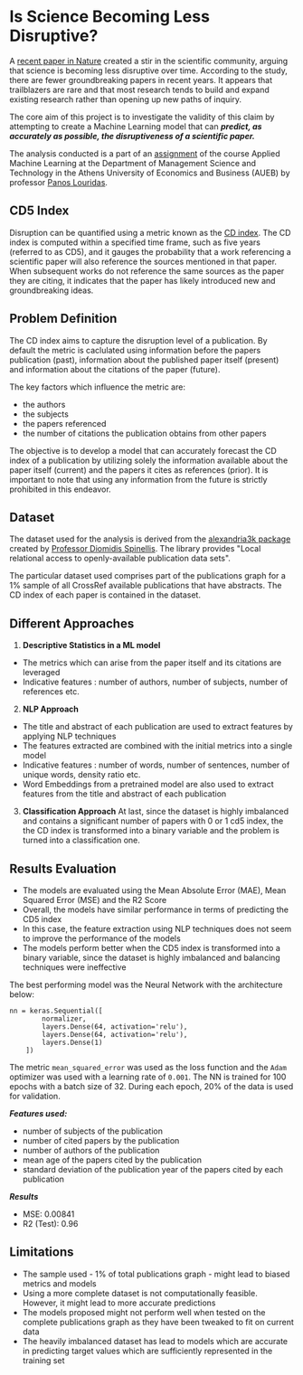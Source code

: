 # Is Science Becoming Less Disruptive?

A [recent paper in Nature](https://www.nature.com/articles/s41586-022-05543-x) created a stir in the scientific community, arguing that science is becoming less disruptive over time. According to the study, there are fewer groundbreaking papers in recent years. It appears that trailblazers are rare and that most research tends to build and expand existing research rather than opening up new paths of inquiry.

The core aim of this project is to investigate the validity of this claim by attempting to create a Machine Learning model that can ***predict, as accurately as possible, the disruptiveness of a scientific paper.***

The analysis conducted is a part of an [assignment](/disruptive_science_assignment.ipynb) of the course Applied Machine Learning at the Department of Management Science and Technology in the Athens University of Economics and Business (AUEB) by professor [Panos Louridas](https://github.com/louridas). 

## CD5 Index

Disruption can be quantified using a metric known as the [CD index](http://russellfunk.org/cdindex/). The CD index is computed within a specified time frame, such as five years (referred to as CD5), and it gauges the probability that a work referencing a scientific paper will also reference the sources mentioned in that paper. When subsequent works do not reference the same sources as the paper they are citing, it indicates that the paper has likely introduced new and groundbreaking ideas.

## Problem Definition

The CD index aims to capture the disruption level of a publication. By default the metric is caclulated using information before the papers publication (past), information about the published paper itself (present) and information about the citations of the paper (future). <br>

The key factors which influence the metric are:
- the authors
- the subjects
- the papers referenced
- the number of citations the publication obtains from other papers

The objective is to develop a model that can accurately forecast the CD index of a publication by utilizing solely the information available about the paper itself (current) and the papers it cites as references (prior). It is important to note that using any information from the future is strictly prohibited in this endeavor.

## Dataset

The dataset used for the analysis is derived from the [alexandria3k package](https://github.com/dspinellis/alexandria3k) created by [Professor Diomidis Spinellis](https://www2.dmst.aueb.gr/dds/). The library provides "Local relational access to openly-available publication data sets".
<br>

The particular dataset used comprises part of the publications graph for a 1% sample of all CrossRef available publications that have abstracts. The CD index of each paper is contained in the dataset. 

## Different Approaches

1. **Descriptive Statistics in a ML model**
- The metrics which can arise from the paper itself and its citations are leveraged
- Indicative features : number of authors, number of subjects, number of references etc.

2. **NLP Approach**
- The title and abstract of each publication are used to extract features by applying NLP techniques
- The features extracted are combined with the initial metrics into a single model
- Indicative features : number of words, number of sentences, number of unique words, density ratio etc.
- Word Embeddings from a pretrained model are also used to extract features from the title and abstract of each publication

3. **Classification Approach**
At last, since the dataset is highly imbalanced and contains a significant number of papers with 0 or 1 cd5 index, the the CD index is transformed into a binary variable and the problem is turned into a classification one.


## Results Evaluation

- The models are evaluated using the Mean Absolute Error (MAE), Mean Squared Error (MSE) and the R2 Score
- Overall, the models have similar performance in terms of predicting the CD5 index
- In this case, the feature extraction using NLP techniques does not seem to improve the performance of the models
- The models perform better when the CD5 index is transformed into a binary variable, since the dataset is highly imbalanced and balancing techniques were ineffective

The best performing model was the Neural Network with the architecture below:

```
nn = keras.Sequential([
        normalizer,
        layers.Dense(64, activation='relu'),
        layers.Dense(64, activation='relu'),
        layers.Dense(1)
    ])
```

The metric `mean_squared_error` was used as the loss function and the `Adam` optimizer was used with a learning rate of `0.001`. The NN is trained for 100 epochs with a batch size of 32. During each epoch, 20% of the data is used for validation.

***Features used:***

- number of subjects of the publication
- number of cited papers by the publication
- number of authors of the publication
- mean age of the papers cited by the publication 
- standard deviation of the publication year of the papers cited by each publication 

***Results***
- MSE: 0.00841
- R2 (Test): 0.96


## Limitations

- The sample used - 1% of total publications graph - might lead to biased metrics and models
- Using a more complete dataset is not computationally feasible. However, it might lead to more accurate predictions
- The models proposed might not perform well when tested on the complete publications graph as they have been tweaked to fit on current data
- The heavily imbalanced dataset has lead to models which are accurate in predicting target values which are sufficiently represented in the training set
